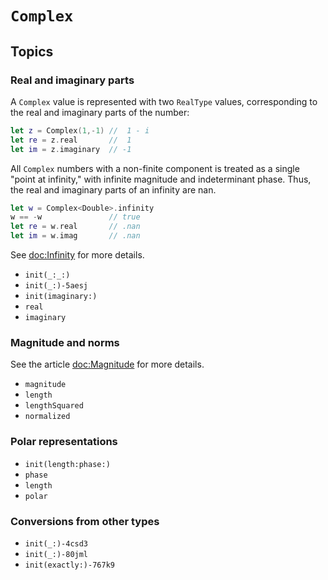 # ``Complex``

## Topics

### Real and imaginary parts

A `Complex` value is represented with two `RealType` values, corresponding to
the real and imaginary parts of the number:
```swift
let z = Complex(1,-1) //  1 - i
let re = z.real       //  1
let im = z.imaginary  // -1
```
All `Complex` numbers with a non-finite component is treated as a single
"point at infinity," with infinite magnitude and indeterminant phase. Thus,
the real and imaginary parts of an infinity are nan.
```swift
let w = Complex<Double>.infinity
w == -w               // true
let re = w.real       // .nan
let im = w.imag       // .nan
```
See <doc:Infinity> for more details.

- ``init(_:_:)``
- ``init(_:)-5aesj``
- ``init(imaginary:)``
- ``real``
- ``imaginary``

### Magnitude and norms

See the article <doc:Magnitude> for more details.

- ``magnitude``
- ``length``
- ``lengthSquared``
- ``normalized``

### Polar representations

- ``init(length:phase:)``
- ``phase``
- ``length``
- ``polar``

### Conversions from other types

- ``init(_:)-4csd3``
- ``init(_:)-80jml``
- ``init(exactly:)-767k9``
